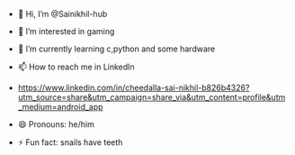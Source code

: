- 👋 Hi, I’m @Sainikhil-hub
- 👀 I’m interested in gaming
- 🌱 I’m currently learning c,python and some hardware
  
- 📫 How to reach me in LinkedIn
- https://www.linkedin.com/in/cheedalla-sai-nikhil-b826b4326?utm_source=share&utm_campaign=share_via&utm_content=profile&utm_medium=android_app
- 😄 Pronouns: he/him
- ⚡ Fun fact: snails have teeth

<!---
Sainikhil-hub/Sainikhil-hub is a ✨ special ✨ repository because its `README.md` (this file) appears on your GitHub profile.
You can click the Preview link to take a look at your changes.
--->

